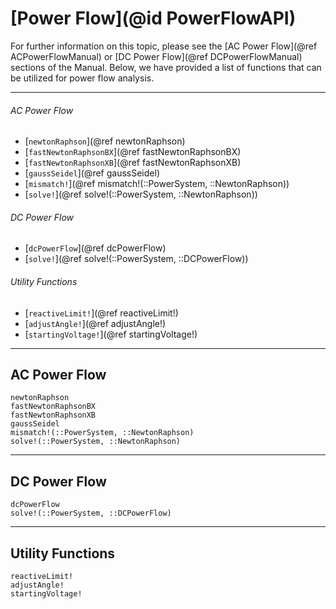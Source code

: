 # [Power Flow](@id PowerFlowAPI)

For further information on this topic, please see the [AC Power Flow](@ref ACPowerFlowManual) or [DC Power Flow](@ref DCPowerFlowManual) sections of the Manual. Below, we have provided a list of functions that can be utilized for power flow analysis.

---

###### AC Power Flow
* [`newtonRaphson`](@ref newtonRaphson)
* [`fastNewtonRaphsonBX`](@ref fastNewtonRaphsonBX)
* [`fastNewtonRaphsonXB`](@ref fastNewtonRaphsonXB)
* [`gaussSeidel`](@ref gaussSeidel)
* [`mismatch!`](@ref mismatch!(::PowerSystem, ::NewtonRaphson))
* [`solve!`](@ref solve!(::PowerSystem, ::NewtonRaphson))


###### DC Power Flow
* [`dcPowerFlow`](@ref dcPowerFlow)
* [`solve!`](@ref solve!(::PowerSystem, ::DCPowerFlow))

###### Utility Functions
* [`reactiveLimit!`](@ref reactiveLimit!)
* [`adjustAngle!`](@ref adjustAngle!) 
* [`startingVoltage!`](@ref startingVoltage!) 

---

## AC Power Flow
```@docs
newtonRaphson
fastNewtonRaphsonBX
fastNewtonRaphsonXB
gaussSeidel
mismatch!(::PowerSystem, ::NewtonRaphson)
solve!(::PowerSystem, ::NewtonRaphson)
```

---

## DC Power Flow
```@docs
dcPowerFlow
solve!(::PowerSystem, ::DCPowerFlow)
```

---

## Utility Functions
```@docs
reactiveLimit!
adjustAngle!
startingVoltage!
```

